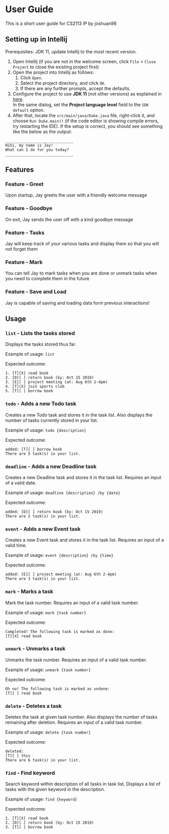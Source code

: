 # User Guide

This is a short user guide for CS2113 IP by joshuan98

## Setting up in Intellij

Prerequisites: JDK 11, update Intellij to the most recent version.

1. Open Intellij (if you are not in the welcome screen, click `File` > `Close Project` to close the existing project first)
1. Open the project into Intellij as follows:
   1. Click `Open`.
   1. Select the project directory, and click `OK`.
   1. If there are any further prompts, accept the defaults.
1. Configure the project to use **JDK 11** (not other versions) as explained in [here](https://www.jetbrains.com/help/idea/sdk.html#set-up-jdk).<br>
   In the same dialog, set the **Project language level** field to the `SDK default` option.
3. After that, locate the `src/main/java/Duke.java` file, right-click it, and choose `Run Duke.main()` (if the code editor is showing compile errors, try restarting the IDE). If the setup is correct, you should see something like the below as the output:
```
______________________________
Hihi, my name is Jay!
What can I do for you today?
______________________________
```
## Features

### Feature - Greet

Upon startup, Jay greets the user with a friendly welcome message

### Feature - Goodbye

On exit, Jay sends the user off with a kind goodbye message

### Feature - Tasks

Jay will keep track of your various tasks and display them so that you will not forget them

### Feature - Mark

You can tell Jay to mark tasks when you are done or unmark tasks when you need to complete them in the future

### Feature - Save and Load

Jay is capable of saving and loading data form previous interactions!

## Usage

### `list` - Lists the tasks stored

Displays the tasks stored thus far.

Example of usage:
`list`

Expected outcome:

```
1. [T][X] read book
2. [D][ ] return book (by: Oct 15 2019)
3. [E][ ] project meeting (at: Aug 6th 2-4pm)
4. [T][X] join sports club
5. [T][ ] borrow book
```

### `todo` - Adds a new Todo task

Creates a new Todo task and stores it in the task list. Also displays the number of tasks currently stored in your list.

Example of usage:
`todo {description}`

Expected outcome:

```
added: [T][ ] borrow book
There are 5 task(s) in your list.
```

### `deadline` - Adds a new Deadline task

Creates a new Deadline task and stores it in the task list. Requires an input of a valid date.

Example of usage:
`deadline {description} /by {date}`

Expected outcome:

```
added: [D][ ] return book (by: Oct 15 2019)
There are 2 task(s) in your list.
```

### `event` - Adds a new Event task

Creates a new Event task and stores it in the task list. Requires an input of a valid time.

Example of usage:
`event {description} /by {time}`

Expected outcome:

```
added: [E][ ] project meeting (at: Aug 6th 2-4pm)
There are 3 task(s) in your list.
```

### `mark` - Marks a task

Mark the task number. Requires an input of a valid task number.

Example of usage:
`mark {task number}`

Expected outcome:

```
Completed! The following task is marked as done:
[T][X] read book
```

### `unmark` - Unmarks a task

Unmarks the task number. Requires an input of a valid task number.

Example of usage:
`unmark {task number}`

Expected outcome:

```
Oh no! The following task is marked as undone:
[T][ ] read book
```

### `delete` - Deletes a task

Deletes the task at given task number. Also displays the number of tasks remaining after deletion. Requires an input of a valid task number.

Example of usage:
`delete {task number}`

Expected outcome:

```
deleted:
[T][ ] this
There are 6 task(s) in your list.
```

### `find` - Find keyword

Search keyword within description of all tasks in task list. Displays a list of tasks with the given keyword in the description.

Example of usage:
`find {keyword}`

Expected outcome:

```
1. [T][X] read book
2. [D][ ] return book (by: Oct 15 2019)
3. [T][ ] borrow book
```
